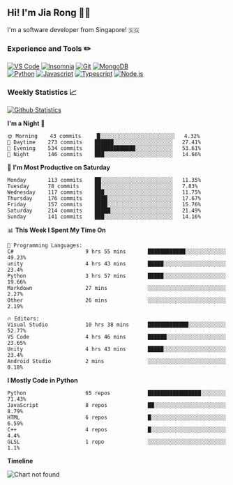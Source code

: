 ## Hi! I'm Jia Rong 👋🏻

I'm a software developer from Singapore! 🇸🇬

### Experience and Tools ✏️
[![VS Code](https://img.shields.io/badge/VS%20Code-007acc?style=for-the-badge&logo=visual-studio-code&logoColor=white)](https://code.visualstudio.com)
[![Insomnia](https://img.shields.io/badge/Insomina-5849be?style=for-the-badge&logo=insomnia&logoColor=white)](https://insomnia.rest/)
[![Git](https://img.shields.io/badge/Git-f05032?style=for-the-badge&logo=git&logoColor=white)](https://git-scm.com/)
[![MongoDB](https://img.shields.io/badge/MongoDB-47a248?style=for-the-badge&logo=mongodb&logoColor=white)](https://www.mongodb.com/)    
[![Python](https://img.shields.io/badge/Python-3776ab?style=for-the-badge&logo=python&logoColor=white)](https://www.python.org/)
[![Javascript](https://img.shields.io/badge/Javascript-f7df1e?style=for-the-badge&logo=javascript&logoColor=white)](https://developer.mozilla.org/en-US/docs/Web/JavaScript)
[![Typescript](https://img.shields.io/badge/Typescript-007acc?style=for-the-badge&logo=typescript&logoColor=white)](https://www.typescriptlang.org/)
[![Node.js](https://img.shields.io/badge/Node.js-339933?style=for-the-badge&logo=node.js&logoColor=white)](https://nodejs.org/en/)

### Weekly Statistics 📈
[![Github Statistics](https://github-readme-stats.vercel.app/api?username=fourjr&count_private=true)](https://github.com/anuraghazra/github-readme-stats)

<!--START_SECTION:waka-->
**I'm a Night 🦉** 

```text
🌞 Morning    43 commits     █░░░░░░░░░░░░░░░░░░░░░░░░   4.32% 
🌆 Daytime    273 commits    ██████░░░░░░░░░░░░░░░░░░░   27.41% 
🌃 Evening    534 commits    █████████████░░░░░░░░░░░░   53.61% 
🌙 Night      146 commits    ███░░░░░░░░░░░░░░░░░░░░░░   14.66%

```
📅 **I'm Most Productive on Saturday** 

```text
Monday       113 commits    ██░░░░░░░░░░░░░░░░░░░░░░░   11.35% 
Tuesday      78 commits     ██░░░░░░░░░░░░░░░░░░░░░░░   7.83% 
Wednesday    117 commits    ███░░░░░░░░░░░░░░░░░░░░░░   11.75% 
Thursday     176 commits    ████░░░░░░░░░░░░░░░░░░░░░   17.67% 
Friday       157 commits    ████░░░░░░░░░░░░░░░░░░░░░   15.76% 
Saturday     214 commits    █████░░░░░░░░░░░░░░░░░░░░   21.49% 
Sunday       141 commits    ███░░░░░░░░░░░░░░░░░░░░░░   14.16%

```


📊 **This Week I Spent My Time On** 

```text
💬 Programming Languages: 
C#                       9 hrs 55 mins       ████████████░░░░░░░░░░░░░   49.23% 
unity                    4 hrs 43 mins       █████░░░░░░░░░░░░░░░░░░░░   23.4% 
Python                   3 hrs 57 mins       █████░░░░░░░░░░░░░░░░░░░░   19.66% 
Markdown                 27 mins             ░░░░░░░░░░░░░░░░░░░░░░░░░   2.27% 
Other                    26 mins             ░░░░░░░░░░░░░░░░░░░░░░░░░   2.19%

🔥 Editors: 
Visual Studio            10 hrs 38 mins      █████████████░░░░░░░░░░░░   52.77% 
VS Code                  4 hrs 46 mins       ██████░░░░░░░░░░░░░░░░░░░   23.65% 
Unity                    4 hrs 43 mins       █████░░░░░░░░░░░░░░░░░░░░   23.4% 
Android Studio           2 mins              ░░░░░░░░░░░░░░░░░░░░░░░░░   0.18%

```

**I Mostly Code in Python** 

```text
Python                   65 repos            █████████████████░░░░░░░░   71.43% 
JavaScript               8 repos             ██░░░░░░░░░░░░░░░░░░░░░░░   8.79% 
HTML                     6 repos             █░░░░░░░░░░░░░░░░░░░░░░░░   6.59% 
C++                      4 repos             █░░░░░░░░░░░░░░░░░░░░░░░░   4.4% 
GLSL                     1 repo              ░░░░░░░░░░░░░░░░░░░░░░░░░   1.1%

```


**Timeline**

![Chart not found](https://raw.githubusercontent.com/fourjr/fourjr/master/charts/bar_graph.png) 


<!--END_SECTION:waka-->
